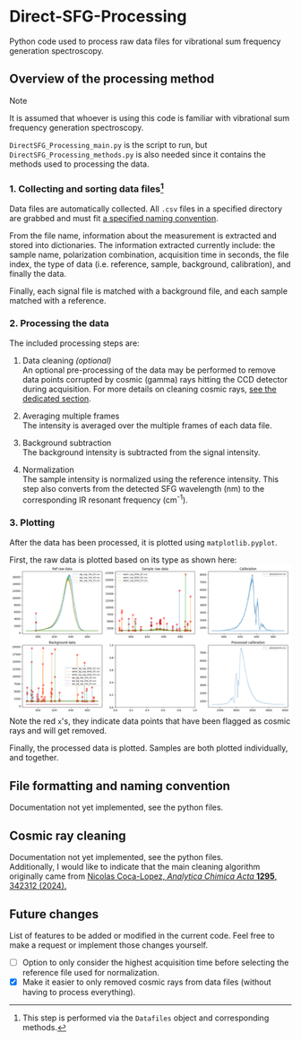 # Direct-SFG-Processing
Python code used to process raw data files for vibrational sum frequency generation spectroscopy.

## Overview of the processing method
> [!NOTE]
> It is assumed that whoever is using this code is familiar with vibrational sum frequency generation spectroscopy.

`DirectSFG_Processing_main.py` is the script to run, but `DirectSFG_Processing_methods.py` is also needed since it contains the methods used to processing the data.

### 1. Collecting and sorting data files[^1]
[^1]: This step is performed via the `Datafiles` object and corresponding methods.

Data files are automatically collected. All `.csv` files in a specified directory are grabbed and must fit [a specified naming convention](#File-formatting-and-naming-convention).

From the file name, information about the measurement is extracted and stored into dictionaries. The information extracted currently include: the sample name, polarization combination, acquisition time in seconds, the file index, the type of data (i.e. reference, sample, background, calibration), and finally the data.

Finally, each signal file is matched with a background file, and each sample matched with a reference.

### 2. Processing the data

The included processing steps are:
1. Data cleaning _(optional)_\
An optional pre-processing of the data may be performed to remove data points corrupted by cosmic (gamma) rays hitting the CCD detector during acquisition.
For more details on cleaning cosmic rays, [see the dedicated section](Cosmic-ray-cleaning).

2. Averaging multiple frames\
The intensity is averaged over the multiple frames of each data file.

3. Background subtraction\
The background intensity is subtracted from the signal intensity.

4. Normalization\
The sample intensity is normalized using the reference intensity. This step also converts from the detected SFG wavelength (nm) to the corresponding IR resonant frequency (cm<sup>-1</sup>).

### 3. Plotting

After the data has been processed, it is plotted using `matplotlib.pyplot`.

First, the raw data is plotted based on its type as shown here:\
![Example Image](example%20output%201.png)\
Note the red `x`'s, they indicate data points that have been flagged as cosmic rays and will get removed.

Finally, the processed data is plotted. Samples are both plotted individually, and together.

## File formatting and naming convention

Documentation not yet implemented, see the python files.

## Cosmic ray cleaning

Documentation not yet implemented, see the python files.\
Additionally, I would like to indicate that the main cleaning algorithm originally came from [Nicolas Coca-Lopez, _Analytica Chimica Acta_ **1295**, 342312 (2024).](https://doi.org/10.1016/j.aca.2024.342312)

## Future changes
List of features to be added or modified in the current code. Feel free to make a request or implement those changes yourself.
- [ ] Option to only consider the highest acquisition time before selecting the reference file used for normalization.
- [x] Make it easier to only removed cosmic rays from data files (without having to process everything).
